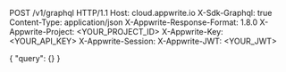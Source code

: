 POST /v1/graphql HTTP/1.1
Host: cloud.appwrite.io
X-Sdk-Graphql: true
Content-Type: application/json
X-Appwrite-Response-Format: 1.8.0
X-Appwrite-Project: <YOUR_PROJECT_ID>
X-Appwrite-Key: <YOUR_API_KEY>
X-Appwrite-Session: 
X-Appwrite-JWT: <YOUR_JWT>

{
  "query": {}
}
